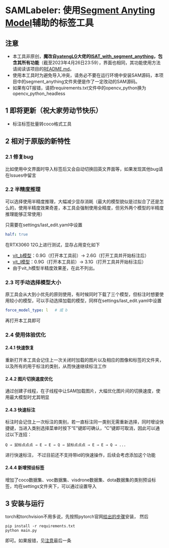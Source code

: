 # SAMLabeler: 使用[Segment Anyting Model](https://github.com/facebookresearch/segment-anything)辅助的标签工具

## 注意
- 本工具非原创，**魔改自[yatengLG](https://github.com/yatengLG)大佬的[ISAT_with_segment_anything](https://github.com/yatengLG/ISAT_with_segment_anything)，包含其所有功能**（截至2023年4月26日23:59），界面也相同，其功能使用方法请阅读该项目的[README.md](https://github.com/yatengLG/ISAT_with_segment_anything/blob/master/README.md)。
- 使用本工具时为避免导入冲突，请务必不要在运行环境中安装SAM源码，本项目中的segment_anything文件夹便是作了一定改动的SAM源码。
- 如果有QT报错，请把requirements.txt文件中的opencv_python换为opencv_python_headless

## 1 即将更新（祝大家劳动节快乐）

- 标注标签批量转coco格式工具

## 2 相对于原版的新特性

### 2.1 修复bug

比如使用中文界面时导入标签后又会自动切换回英文界面等，如果发现其他bug请在Issues中留言

### 2.2 半精度推理
可以选择使用半精度推理，大幅减少显存消耗（最大的模型貌似是过拟合了还是怎么的，使用半精度效果奇差，本工具会强制使用全精度，但另外两个模型的半精度推理能够正常使用）

只需要在settings/last_edit.yaml中设置
```yaml
half: true
```

在RTX3060 12G上进行测试，显存占用变化如下

- [vit_b模型](https://dl.fbaipublicfiles.com/segment_anything/sam_vit_b_01ec64.pth)：0.9G（打开本工具前）→ 2.6G（打开工具并开始标注后）
- [vit_l模型](https://dl.fbaipublicfiles.com/segment_anything/sam_vit_l_0b3195.pth)：0.9G（打开本工具前）→ 3.1G（打开工具并开始标注后）
- 由于vit_h模型半精度效果差，在此不列出。

### 2.3 可手动选择模型大小

原工具会从大到小优先的原则使用，有时候同时下载了三个模型，但标注时想要使用较小的模型，可以手动选择加载的模型，同样在settings/last_edit.yaml中设置
```yaml
force_model_type: l   # 或 b
```
再打开本工具即可

### 2.4 使用体验优化

#### 2.4.1 快速恢复
重新打开本工具会记住上一次关闭时加载的图片以及相应的图像和标签的文件夹，以及所有的用于标注的类别，从而快速继续标注工作

#### 2.4.2 图片切换速度优化

通过创建子线程，在子线程中让SAM加载图片，大幅优化图片间的切换速度，使用最大模型时尤其明显

#### 2.4.3 快速标注

标注时会记住上一次标注的类别，若一直标注同一类别无需重新选择，同时增设快捷键，当进入类别选择菜单时按下“E”键即可确认，“C”键即可取消，因此可以通过以下连招：
```
Q → 鼠标点点点 → E → E → Q → 鼠标点点点 → E → E → Q → ...
```
进行快速标注， 不过目前还不支持带id的快速操作，后续会考虑添加这个功能


#### 2.4.4 新增预设标签

增加了coco数据集、voc数据集、visdrone数据集、dota数据集的类别预设标签，均在settings文件夹下，可以通过设置导入

## 3 安装与运行

torch和torchvision不用多说，先按照pytorch官网[给出的步骤](https://pytorch.org/get-started/previous-versions/)安装， 然后
```
pip install -r requirements.txt
python main.py
```
即可。如果报错，见[注意](#注意)最后一条



